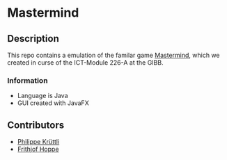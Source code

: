 # Mastermind
## Description
This repo contains a emulation of the familar game [Mastermind](https://en.wikipedia.org/wiki/Mastermind_(board_game)), which we created in curse of the ICT-Module 226-A at the GIBB.
### Information
 * Language is Java
 * GUI created with JavaFX
## Contributors
* [Philippe Krüttli](https://github.com/kruettlip)
* [Frithjof Hoppe](https://github.com/frithjofhoppe)
